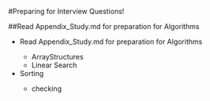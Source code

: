 #Preparing for Interview Questions!



##Read Appendix_Study.md for preparation for Algorithms
<ul>
    <li>Read Appendix_Study.md for preparation for Algorithms</li>
        <ul><li>ArrayStructures</li>
            <li>Linear Search</li>
        </ul>
     <li>Sorting </li>
        <ul>
            <li> checking </li>
        </ul>

</ul>

